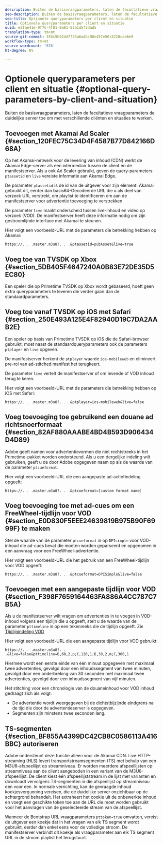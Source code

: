 ```yaml
---
description: Buiten de basisvraagparameters, laten de facultatieve vraagparameters de duidelijke server toe om met verschillende cliënten en situaties te werken.
seo-description: Buiten de basisvraagparameters, laten de facultatieve vraagparameters de duidelijke server toe om met verschillende cliënten en situaties te werken.
seo-title: Optionele queryparameters per client en situatie
title: Optionele queryparameters per client en situatie
uuid: e3fae41e-9f7d-4f01-9a01-52a1d5f5dad5
translation-type: tm+mt
source-git-commit: 358c5b02d47f23a6adbc98e457e56c8220cae6e9
workflow-type: tm+mt
source-wordcount: '676'
ht-degree: 0%

---
```



# Optionele queryparameters per client en situatie {#optional-query-parameters-by-client-and-situation}

Buiten de basisvraagparameters, laten de facultatieve vraagparameters de duidelijke server toe om met verschillende cliënten en situaties te werken.

## Toevoegen met Akamai Ad Scaler {#section_120FEC75C34D4F4587B77D842166D68A}

Op het Akamai-netwerk voor de levering van inhoud (CDN) werkt de Akamai Edge-server als een intermediair tussen de client en de manifestserver. Als u ook Ad Scaler gebruikt, geven de query-parameters `ptassetid` en `live` vereiste informatie aan Akamai Edge.

De parameter `ptassetid` is de id van de uitgever voor zijn element. Akamai gebruikt dit, eerder dan basis64-Gecodeerde URL die u als deel van verzoek URL verstrekt, om playlist te identificeren om aan de manifestserver voor advertentie toevoeging te verstrekken.

De parameter `live` maakt onderscheid tussen live-inhoud en video op verzoek (VOD). De manifestserver heeft deze informatie nodig om zijn gestroomlijnde interface met Akamai te steunen.

Hier volgt een voorbeeld-URL met de parameters die betrekking hebben op Akamai:

```
https://. . .master.m3u8?. . .&ptassetid=pubAsset&live=true
```

## Voeg toe van TVSDK op Xbox {#section_5DB405F4647240A0B83E72DE35D5EC80}

Een speler die op Primetime TVSDK op Xbox wordt gebaseerd, hoeft geen extra queryparameters te leveren die verder gaan dan de standaardparameters.

## Voeg toe vanaf TVSDK op iOS met Safari {#section_250E493A125E4F82940D19C7DA2AAB2E}

Een speler op basis van Primetime TVSDK op iOS die de Safari-browser gebruikt, moet naast de standaardqueryparameters ook de parameters `ptplayer` en `live` opgeven.

De manifestserver herkent de `ptplayer` waarde `ios-mobileweb` en elimineert pre-rol van ad-stitched manifest het terugkeert.

De parameter `live` vertelt de manifestserver of om levende of VOD inhoud terug te keren.

Hier volgt een voorbeeld-URL met de parameters die betrekking hebben op iOS met Safari:

```
https://. . .master.m3u8?. . .&ptplayer=ios-mobileweb&live=false
```

## Voeg toevoeging toe gebruikend een douane ad richtsnoerformaat {#section_82AF880AAABE4BD4B593D906434D4D89}

Adobe geeft namen voor advertentievormen die niet rechtstreeks in het Primetime-pakket worden ondersteund. Als u een dergelijke indeling wilt gebruiken, geeft u de door Adobe opgegeven naam op als de waarde van de parameter `ptcueformat`.

Hier volgt een voorbeeld-URL die een aangepaste ad-actiefindeling opgeeft:

```
https://. . .master.m3u8?. . .&ptcueformat=[custom format name]
```

## Voeg toevoeging toe met ad-cues om een FreeWheel-tijdlijn voor VOD {#section_E0D830F5EEE24639819B975B90F6999F} te maken

Stel de waarde van de parameter `ptcueformat` in op `DPIsimple` voor VOD-inhoud die ad-cues bevat die moeten worden geparseerd en opgenomen in een aanvraag voor een FreeWheel-advertentie.

Hier volgt een voorbeeld-URL die het gebruik van een FreeWheel-tijdlijn voor VOD opgeeft:

```
https://. . .master.m3u8?. . .&ptcueformat=DPISimple&live=false
```

## Toevoegen met een aangepaste tijdlijn voor VOD {#section_F398F7659164463FA886A4CC787C7B5A}

Als u de manifestserver wilt vragen om advertenties in te voegen in VOD-inhoud volgens een tijdlijn die u opgeeft, stelt u de waarde van de parameter `pttimeline` in op een tekenreeks die de tijdlijn opgeeft. Zie [Tijdlijnindeling VOD](../../msapi-topics/ms-changes-vod-timeline/ms-api-timeline-format.md)

Hier volgt een voorbeeld-URL die een aangepaste tijdlijn voor VOD gebruikt:

```
https://. . .master.m3u8?. . .&live=false&pttimeline=B,60,2,p;C,120,1;B,30,2,m;C,300,1
```

Hiermee wordt een eerste einde van één minuut opgegeven met maximaal twee advertenties, gevolgd door een inhoudssegment van twee minuten, gevolgd door een onderbreking van 30 seconden met maximaal twee advertenties, gevolgd door een inhoudssegment van vijf minuten.

Het stitching voor een chronologie van de douaneinhoud voor VOD inhoud gedraagt zich als volgt:

* De advertentie wordt weergegeven bij de dichtstbijzijnde eindgrens na de tijd die door de advertentieserver is opgegeven.
* Segmenten zijn minstens twee seconden lang.

## TS-segmenten {#section_BF855A4399DC42CB8C0586113A416BBC} autoriseren

Adobe ondersteunt deze functie alleen voor de Akamai CDN. Live HTTP-streaming (HLS) levert transportstreamsegmenten (TS) met behulp van een M3U8-afspeellijst op streamniveau. Er worden meerdere afspeellijsten op streamniveau aan de client aangeboden in een variant van de M3U8-afspeellijst. De client kiest één afspeellijststream in de lijst met varianten en downloadt vervolgens TS-segmenten in die afspeellijst op streamniveau een voor een. In normale verrichting, kan de gevraagde inhoud koekjesvergunning vereisen, die de duidelijke server onzichtbaar op de achtergrond behandelt. Het extraheert het cookie uit de onbewerkte inhoud en voegt een geschikte token toe aan de URL die moet worden gebruikt voor het aanvragen van de geselecteerde stream van de afspeellijst.

Wanneer de Bootstrap URL vraagparameters `pttoken=true` omvatten, vereist de uitgever een koekje dat in het vragen van elk TS segment wordt gebruikt, eerder dan enkel eens voor de volledige stroom. De manifestserver verbindt dit koekje als vraagparameter aan elk TS segment URL in de stroom playlist het terugstuurt.
